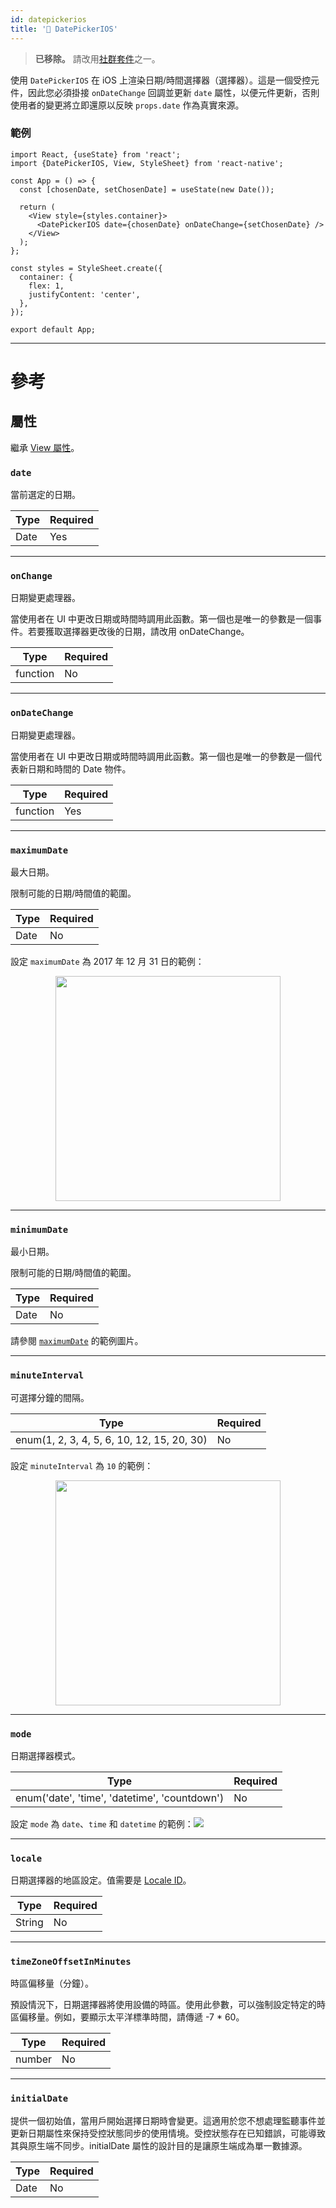 ```yaml
---
id: datepickerios
title: '🚧 DatePickerIOS'
---
```


> **已移除。** 請改用[社群套件](https://reactnative.directory/?search=datepicker)之一。

使用 `DatePickerIOS` 在 iOS 上渲染日期/時間選擇器（選擇器）。這是一個受控元件，因此您必須掛接 `onDateChange` 回調並更新 `date` 屬性，以便元件更新，否則使用者的變更將立即還原以反映 `props.date` 作為真實來源。

### 範例

```SnackPlayer name=DatePickerIOS&supportedPlatforms=ios&disableLinting=true
import React, {useState} from 'react';
import {DatePickerIOS, View, StyleSheet} from 'react-native';

const App = () => {
  const [chosenDate, setChosenDate] = useState(new Date());

  return (
    <View style={styles.container}>
      <DatePickerIOS date={chosenDate} onDateChange={setChosenDate} />
    </View>
  );
};

const styles = StyleSheet.create({
  container: {
    flex: 1,
    justifyContent: 'center',
  },
});

export default App;
```

---

# 參考

## 屬性

繼承 [View 屬性](view.md#props)。

### `date`

當前選定的日期。

| Type | Required |
| ---- | -------- |
| Date | Yes      |

---

### `onChange`

日期變更處理器。

當使用者在 UI 中更改日期或時間時調用此函數。第一個也是唯一的參數是一個事件。若要獲取選擇器更改後的日期，請改用 onDateChange。

| Type     | Required |
| -------- | -------- |
| function | No       |

---

### `onDateChange`

日期變更處理器。

當使用者在 UI 中更改日期或時間時調用此函數。第一個也是唯一的參數是一個代表新日期和時間的 Date 物件。

| Type     | Required |
| -------- | -------- |
| function | Yes      |

---

### `maximumDate`

最大日期。

限制可能的日期/時間值的範圍。

| Type | Required |
| ---- | -------- |
| Date | No       |

設定 `maximumDate` 為 2017 年 12 月 31 日的範例：

<center><img src="/docs/assets/DatePickerIOS/maximumDate.gif" width="360"></img></center>

---

### `minimumDate`

最小日期。

限制可能的日期/時間值的範圍。

| Type | Required |
| ---- | -------- |
| Date | No       |

請參閱 [`maximumDate`](#maximumdate) 的範例圖片。

---

### `minuteInterval`

可選擇分鐘的間隔。

| Type                                       | Required |
| ------------------------------------------ | -------- |
| enum(1, 2, 3, 4, 5, 6, 10, 12, 15, 20, 30) | No       |

設定 `minuteInterval` 為 `10` 的範例：

<center><img src="/docs/assets/DatePickerIOS/minuteInterval.png" width="360"></img></center>

---

### `mode`

日期選擇器模式。

| Type                                          | Required |
| --------------------------------------------- | -------- |
| enum('date', 'time', 'datetime', 'countdown') | No       |

設定 `mode` 為 `date`、`time` 和 `datetime` 的範例：![](/docs/assets/DatePickerIOS/mode.png)

---

### `locale`

日期選擇器的地區設定。值需要是 [Locale ID](https://developer.apple.com/library/content/documentation/MacOSX/Conceptual/BPInternational/LanguageandLocaleIDs/LanguageandLocaleIDs.html)。

| Type   | Required |
| ------ | -------- |
| String | No       |

---

### `timeZoneOffsetInMinutes`

時區偏移量（分鐘）。

預設情況下，日期選擇器將使用設備的時區。使用此參數，可以強制設定特定的時區偏移量。例如，要顯示太平洋標準時間，請傳遞 -7 * 60。

| Type   | Required |
| ------ | -------- |
| number | No       |

---

### `initialDate`

提供一個初始值，當用戶開始選擇日期時會變更。這適用於您不想處理監聽事件並更新日期屬性來保持受控狀態同步的使用情境。受控狀態存在已知錯誤，可能導致其與原生端不同步。initialDate 屬性的設計目的是讓原生端成為單一數據源。

| Type | Required |
| ---- | -------- |
| Date | No       |